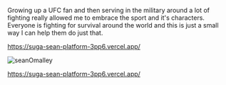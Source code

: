 Growing up a UFC fan and then serving in the military around a lot of fighting really allowed me to embrace the sport and it's characters. Everyone is fighting for survival around the world and this is just a small way I can help them do just that.

https://suga-sean-platform-3pp6.vercel.app/

![seanOmalley](https://user-images.githubusercontent.com/70792923/213180025-495b2f45-ed73-4eeb-a8a9-f9aa3d849497.jpg)

https://suga-sean-platform-3pp6.vercel.app/
